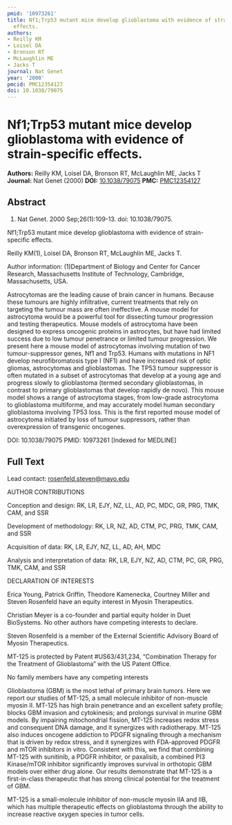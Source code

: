 ```yaml
---
pmid: '10973261'
title: Nf1;Trp53 mutant mice develop glioblastoma with evidence of strain-specific
  effects.
authors:
- Reilly KM
- Loisel DA
- Bronson RT
- McLaughlin ME
- Jacks T
journal: Nat Genet
year: '2000'
pmcid: PMC12354127
doi: 10.1038/79075
---
```


# Nf1;Trp53 mutant mice develop glioblastoma with evidence of strain-specific effects.
**Authors:** Reilly KM, Loisel DA, Bronson RT, McLaughlin ME, Jacks T
**Journal:** Nat Genet (2000)
**DOI:** [10.1038/79075](https://doi.org/10.1038/79075)
**PMC:** [PMC12354127](https://www.ncbi.nlm.nih.gov/pmc/articles/PMC12354127/)

## Abstract

1. Nat Genet. 2000 Sep;26(1):109-13. doi: 10.1038/79075.

Nf1;Trp53 mutant mice develop glioblastoma with evidence of strain-specific 
effects.

Reilly KM(1), Loisel DA, Bronson RT, McLaughlin ME, Jacks T.

Author information:
(1)Department of Biology and Center for Cancer Research, Massachusetts Institute 
of Technology, Cambridge, Massachusetts, USA.

Astrocytomas are the leading cause of brain cancer in humans. Because these 
tumours are highly infiltrative, current treatments that rely on targeting the 
tumour mass are often ineffective. A mouse model for astrocytoma would be a 
powerful tool for dissecting tumour progression and testing therapeutics. Mouse 
models of astrocytoma have been designed to express oncogenic proteins in 
astrocytes, but have had limited success due to low tumour penetrance or limited 
tumour progression. We present here a mouse model of astrocytomas involving 
mutation of two tumour-suppressor genes, Nf1 and Trp53. Humans with mutations in 
NF1 develop neurofibromatosis type I (NF1) and have increased risk of optic 
gliomas, astrocytomas and glioblastomas. The TP53 tumour suppressor is often 
mutated in a subset of astrocytomas that develop at a young age and progress 
slowly to glioblastoma (termed secondary glioblastomas, in contrast to primary 
glioblastomas that develop rapidly de novo). This mouse model shows a range of 
astrocytoma stages, from low-grade astrocytoma to glioblastoma multiforme, and 
may accurately model human secondary glioblastoma involving TP53 loss. This is 
the first reported mouse model of astrocytoma initiated by loss of tumour 
suppressors, rather than overexpression of transgenic oncogenes.

DOI: 10.1038/79075
PMID: 10973261 [Indexed for MEDLINE]

## Full Text

Lead contact: rosenfeld.steven@mayo.edu

AUTHOR CONTRIBUTIONS

Conception and design: RK, LR, EJY, NZ, LL, AD, PC, MDC, GR, PRG, TMK, CAM, and SSR

Development of methodology: RK, LR, NZ, AD, CTM, PC, PRG, TMK, CAM, and SSR

Acquisition of data: RK, LR, EJY, NZ, LL, AD, AH, MDC

Analysis and interpretation of data: RK, LR, EJY, NZ, AD, CTM, PC, GR, PRG, TMK, CAM, and SSR

DECLARATION OF INTERESTS

Erica Young, Patrick Griffin, Theodore Kamenecka, Courtney Miller and Steven Rosenfeld have an equity interest in Myosin Therapeutics.

Christian Meyer is a co-founder and partial equity holder in Duet BioSystems. No other authors have competing interests to declare.

Steven Rosenfeld is a member of the External Scientific Advisory Board of Myosin Therapeutics.

MT-125 is protected by Patent #US63/431,234, “Combination Therapy for the Treatment of Glioblastoma” with the US Patent Office.

No family members have any competing interests

Glioblastoma (GBM) is the most lethal of primary brain tumors. Here we report our studies of MT-125, a small molecule inhibitor of non-muscle myosin II. MT-125 has high brain penetrance and an excellent safety profile; blocks GBM invasion and cytokinesis; and prolongs survival in murine GBM models. By impairing mitochondrial fission, MT-125 increases redox stress and consequent DNA damage, and it synergizes with radiotherapy. MT-125 also induces oncogene addiction to PDGFR signaling through a mechanism that is driven by redox stress, and it synergizes with FDA-approved PDGFR and mTOR inhibitors in vitro. Consistent with this, we find that combining MT-125 with sunitinib, a PDGFR inhibitor, or paxalisib, a combined PI3 Kinase/mTOR inhibitor significantly improves survival in orthotopic GBM models over either drug alone. Our results demonstrate that MT-125 is a first-in-class therapeutic that has strong clinical potential for the treatment of GBM.

MT-125 is a small-molecule inhibitor of non-muscle myosin IIA and IIB, which has multiple therapeutic effects on glioblastoma through the ability to increase reactive oxygen species in tumor cells.
